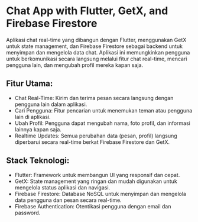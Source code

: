 # Chat App with Flutter, GetX, and Firebase Firestore

Aplikasi chat real-time yang dibangun dengan Flutter, menggunakan GetX untuk state management, dan Firebase Firestore sebagai backend untuk menyimpan dan mengelola data chat. Aplikasi ini memungkinkan pengguna untuk berkomunikasi secara langsung melalui fitur chat real-time, mencari pengguna lain, dan mengubah profil mereka kapan saja.

## Fitur Utama:
- Chat Real-Time: Kirim dan terima pesan secara langsung dengan pengguna lain dalam aplikasi.
- Cari Pengguna: Fitur pencarian untuk menemukan teman atau pengguna lain di aplikasi.
- Ubah Profil: Pengguna dapat mengubah nama, foto profil, dan informasi lainnya kapan saja.
- Realtime Updates: Semua perubahan data (pesan, profil) langsung diperbarui secara real-time berkat Firebase Firestore dan GetX.

## Stack Teknologi:
- Flutter: Framework untuk membangun UI yang responsif dan cepat.
- GetX: State management yang ringan dan mudah digunakan untuk mengelola status aplikasi dan navigasi.
- Firebase Firestore: Database NoSQL untuk menyimpan dan mengelola data pengguna dan pesan secara real-time.
- Firebase Authentication: Otentikasi pengguna dengan email dan password.
